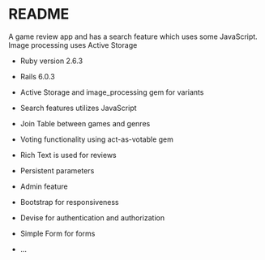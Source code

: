 # README

A game review app and has a search feature which uses some JavaScript. Image processing uses Active Storage

* Ruby version 2.6.3

* Rails 6.0.3

* Active Storage and image_processing gem for variants

* Search features utilizes JavaScript

* Join Table between games and genres

* Voting functionality using act-as-votable gem

* Rich Text is used for reviews

* Persistent parameters

* Admin feature

* Bootstrap for responsiveness

* Devise for authentication and authorization

* Simple Form for forms

* ...
